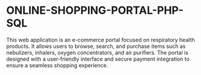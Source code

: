 # ONLINE-SHOPPING-PORTAL-PHP-SQL
This web application is an e-commerce portal focused on respiratory health products. It allows users to browse, search, and purchase items such as nebulizers, inhalers, oxygen concentrators, and air purifiers. The portal is designed with a user-friendly interface and secure payment integration to ensure a seamless shopping experience.
